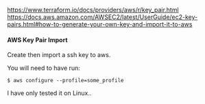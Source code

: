 https://www.terraform.io/docs/providers/aws/r/key_pair.html
https://docs.aws.amazon.com/AWSEC2/latest/UserGuide/ec2-key-pairs.html#how-to-generate-your-own-key-and-import-it-to-aws

#### AWS Key Pair Import


Create then import a ssh key to aws.

You will need to have run:

```
$ aws configure --profile=some_profile
```

 I have only tested it on Linux..
